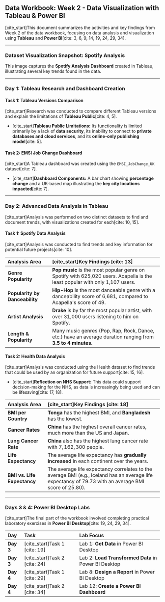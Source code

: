 ## Data Workbook: Week 2 - Data Visualization with Tableau & Power BI

[cite\_start]This document summarizes the activities and key findings from Week 2 of the data workbook, focusing on data analysis and visualization using **Tableau** and **Power BI**[cite: 3, 6, 9, 14, 19, 24, 29, 34].

-----

### Dataset Visualization Snapshot: Spotify Analysis

This image captures the **Spotify Analysis Dashboard** created in Tableau, illustrating several key trends found in the data.

-----

### Day 1: Tableau Research and Dashboard Creation

#### Task 1: Tableau Versions Comparison

[cite\_start]Research was conducted to compare different Tableau versions and explain the limitations of **Tableau Public**[cite: 4, 5].

  * [cite\_start]**Tableau Public Limitations:** Its functionality is limited primarily by a lack of **data security**, its inability to connect to **private databases and cloud services**, and its **online-only publishing model**[cite: 5].

#### Task 2: EMSI Job Change Dashboard

[cite\_start]A Tableau dashboard was created using the `EMSI_JobChange_UK` dataset[cite: 7].

  * [cite\_start]**Dashboard Components:** A bar chart showing **percentage change** and a UK-based map illustrating the **key city locations impacted**[cite: 7].

-----

### Day 2: Advanced Data Analysis in Tableau

[cite\_start]Analysis was performed on two distinct datasets to find and document trends, with visualizations created for each[cite: 10, 15].

#### Task 1: Spotify Data Analysis

[cite\_start]Analysis was conducted to find trends and key information for potential future projects[cite: 10].

| Analysis Area | [cite\_start]Key Findings [cite: 13] |
| :--- | :--- |
| **Genre Popularity** | **Pop music** is the most popular genre on Spotify with 625,020 users. Acapella is the least popular with only 1,107 users. |
| **Popularity by Danceability** | **Hip-Hop** is the most danceable genre with a danceability score of 6,681, compared to Acapella's score of 49. |
| **Artist Analysis** | **Drake** is by far the most popular artist, with over 31,000 users listening to him on Spotify. |
| **Length & Popularity** | Many music genres (Pop, Rap, Rock, Dance, etc.) have an average duration ranging from **$3.5$ to $4$ minutes**. |

#### Task 2: Health Data Analysis

[cite\_start]Analysis was conducted using the Health dataset to find trends that could be used by an organization for future support[cite: 15, 16].

  * [cite\_start]**Reflection on NHS Support:** This data could support decision-making for the NHS, as data is increasingly being used and can be lifesaving[cite: 17, 18].

| Analysis Area | [cite\_start]Key Findings [cite: 18] |
| :--- | :--- |
| **BMI per Country** | **Tonga** has the highest BMI, and **Bangladesh** has the lowest. |
| **Cancer Rates** | **China** has the highest overall cancer rates, much more than the US and Japan. |
| **Lung Cancer Rate** | **China** also has the highest lung cancer rate with $7,162,300$ people. |
| **Life Expectancy** | The average life expectancy has **gradually increased** in each continent over the years. |
| **BMI vs. Life Expectancy** | The average life expectancy correlates to the average BMI (e.g., Iceland has an average life expectancy of $79.73$ with an average BMI score of $25.80$). |

-----

### Days 3 & 4: Power BI Desktop Labs

[cite\_start]The final part of the workbook involved completing practical laboratory exercises in **Power BI Desktop**[cite: 19, 24, 29, 34].

| Day | Task | Lab Focus |
| :--- | :--- | :--- |
| **Day 3** | [cite\_start]Task 1 [cite: 19] | Lab 1: **Get Data** in Power BI Desktop |
| **Day 3** | [cite\_start]Task 2 [cite: 24] | Lab 2: **Load Transformed Data** in Power BI Desktop |
| **Day 4** | [cite\_start]Task 1 [cite: 29] | Lab 8: **Design a Report** in Power BI Desktop |
| **Day 4** | [cite\_start]Task 2 [cite: 34] | Lab 12: **Create a Power BI Dashboard** |
